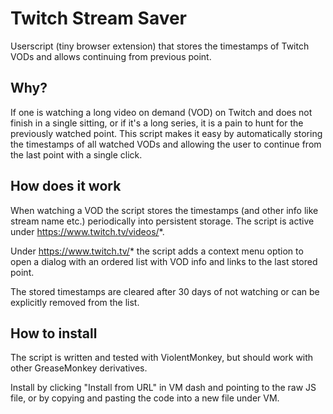# Twitch Stream Saver

Userscript (tiny browser extension) that stores the timestamps of Twitch VODs and allows continuing from previous point.

## Why?

If one is watching a long video on demand (VOD) on Twitch and does not finish in
a single sitting, or if it's a long series, it is a pain to hunt for the previously
watched point. This script makes it easy by automatically storing the timestamps
of all watched VODs and allowing the user to continue from the last point with
a single click.

## How does it work

When watching a VOD the script stores the timestamps (and other info like stream name etc.)
periodically into persistent storage. The script is active under https://www.twitch.tv/videos/*.

Under https://www.twitch.tv/* the script adds a context menu option to open a dialog
with an ordered list with VOD info and links to the last stored point.

The stored timestamps are cleared after 30 days of not watching or can be explicitly
removed from the list.

## How to install

The script is written and tested with ViolentMonkey, but should work with other
GreaseMonkey derivatives.

Install by clicking "Install from URL" in VM dash and pointing to the raw JS file, or by copying and pasting the
code into a new file under VM.

